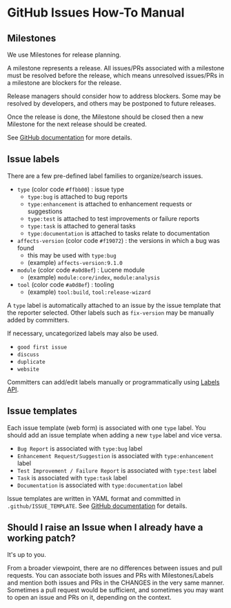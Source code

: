 <!--
Licensed to the Apache Software Foundation (ASF) under one
or more contributor license agreements.  See the NOTICE file
distributed with this work for additional information
regarding copyright ownership.  The ASF licenses this file
to you under the Apache License, Version 2.0 (the
"License"); you may not use this file except in compliance
with the License.  You may obtain a copy of the License at

  http://www.apache.org/licenses/LICENSE-2.0

Unless required by applicable law or agreed to in writing,
software distributed under the License is distributed on an
"AS IS" BASIS, WITHOUT WARRANTIES OR CONDITIONS OF ANY
KIND, either express or implied.  See the License for the
specific language governing permissions and limitations
under the License.
-->

# GitHub Issues How-To Manual

## Milestones

We use Milestones for release planning.

A milestone represents a release. All issues/PRs associated with a milestone must be resolved before the release, which means unresolved issues/PRs in a milestone are blockers for the release.

Release managers should consider how to address blockers. Some may be resolved by developers, and others may be postponed to future releases.

Once the release is done, the Milestone should be closed then a new Milestone for the next release should be created.

See [GitHub documentation](https://docs.github.com/en/issues/using-labels-and-milestones-to-track-work/about-milestones) for more details.

## Issue labels

There are a few pre-defined label families to organize/search issues.

- `type` (color code `#ffbb00`) : issue type
  - `type:bug` is attached to bug reports
  - `type:enhancement` is attached to enhancement requests or suggestions
  - `type:test` is attached to test improvements or failure reports
  - `type:task` is attached to general tasks
  - `type:documentation` is attached to tasks relate to documentation
- `affects-version` (color code `#f19072`) : the versions in which a bug was found 
  - this may be used with `type:bug` 
  - (example) `affects-version:9.1.0`
- `module` (color code `#a0d8ef`) : Lucene module
  - (example) `module:core/index`, `module:analysis`
- `tool` (color code `#a0d8ef`) : tooling
  - (example) `tool:build`, `tool:release-wizard`

A `type` label is automatically attached to an issue by the issue template that the reporter selected. Other labels such as `fix-version` may be manually added by committers.

If necessary, uncategorized labels may also be used.

- `good first issue`
- `discuss`
- `duplicate`
- `website`

Committers can add/edit labels manually or programmatically using [Labels API](https://docs.github.com/en/rest/issues/labels).

## Issue templates

Each issue template (web form) is associated with one `type` label. You should add an issue template when adding a new `type` label and vice versa.

- `Bug Report` is associated with `type:bug` label
- `Enhancement Request/Suggestion` is associated with `type:enhancement` label
- `Test Improvement / Failure Report` is associated with `type:test` label
- `Task` is associated with `type:task` label
- `Documentation` is associated with `type:documentation` label

Issue templates are written in YAML format and committed in `.github/ISSUE_TEMPLATE`. See [GitHub documentation](https://docs.github.com/en/communities/using-templates-to-encourage-useful-issues-and-pull-requests/syntax-for-issue-forms) for details.

## Should I raise an Issue when I already have a working patch?

It's up to you.

From a broader viewpoint, there are no differences between issues and pull requests. You can associate both issues and PRs with Milestones/Labels and mention both issues and PRs in the CHANGES in the very same manner. Sometimes a pull request would be sufficient, and sometimes you may want to open an issue and PRs on it, depending on the context.
